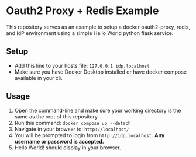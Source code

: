 # Oauth2 Proxy + Redis Example
This repository serves as an example to setup a docker oauth2-proxy, redis, and
IdP environment using a simple Hello World python flask service.

## Setup
- Add this line to your hosts file: `127.0.0.1 idp.localhost`
- Make sure you have Docker Desktop installed or have docker compose available
  in your cli.

## Usage
1. Open the command-line and make sure your working directory is the same as
the root of this repository.
2. Run this command: `docker compose up --detach`
3. Navigate in your browser to: `http://localhost/`
4. You will be prompted to login from `http://idp.localhost`. **Any username or password is accepted.**
5. Hello World! should display in your browser.
